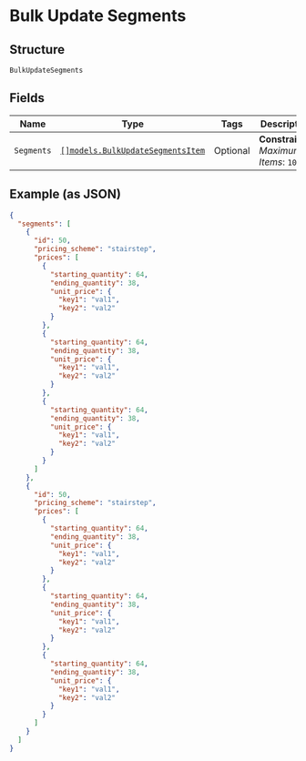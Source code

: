 
# Bulk Update Segments

## Structure

`BulkUpdateSegments`

## Fields

| Name | Type | Tags | Description |
|  --- | --- | --- | --- |
| `Segments` | [`[]models.BulkUpdateSegmentsItem`](bulk-update-segments-item.md) | Optional | **Constraints**: *Maximum Items*: `1000` |

## Example (as JSON)

```json
{
  "segments": [
    {
      "id": 50,
      "pricing_scheme": "stairstep",
      "prices": [
        {
          "starting_quantity": 64,
          "ending_quantity": 38,
          "unit_price": {
            "key1": "val1",
            "key2": "val2"
          }
        },
        {
          "starting_quantity": 64,
          "ending_quantity": 38,
          "unit_price": {
            "key1": "val1",
            "key2": "val2"
          }
        },
        {
          "starting_quantity": 64,
          "ending_quantity": 38,
          "unit_price": {
            "key1": "val1",
            "key2": "val2"
          }
        }
      ]
    },
    {
      "id": 50,
      "pricing_scheme": "stairstep",
      "prices": [
        {
          "starting_quantity": 64,
          "ending_quantity": 38,
          "unit_price": {
            "key1": "val1",
            "key2": "val2"
          }
        },
        {
          "starting_quantity": 64,
          "ending_quantity": 38,
          "unit_price": {
            "key1": "val1",
            "key2": "val2"
          }
        },
        {
          "starting_quantity": 64,
          "ending_quantity": 38,
          "unit_price": {
            "key1": "val1",
            "key2": "val2"
          }
        }
      ]
    }
  ]
}
```

